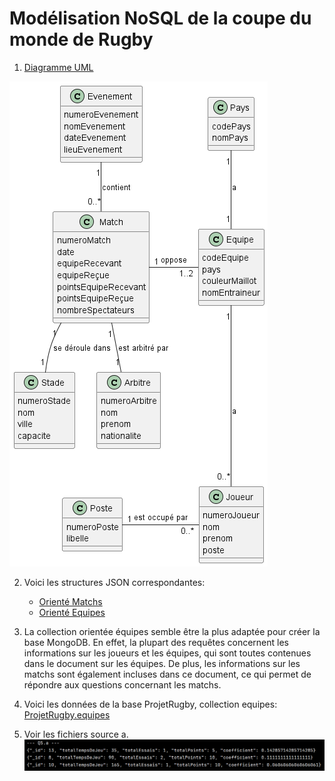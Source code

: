 # Modélisation NoSQL de la coupe du monde de Rugby

1. [Diagramme UML](Diag.puml)

![Diagramme UML](Diag.png)

2. Voici les structures JSON correspondantes:
   - [Orienté Matchs](orienteMatchs.json)
   - [Orienté Equipes](orienteEquipes.json)

3. La collection orientée équipes semble être la plus adaptée pour créer la base MongoDB.
   En effet, la plupart des requêtes concernent les informations sur les joueurs et les équipes, qui sont toutes contenues dans le document sur les équipes. 
   De plus, les informations sur les matchs sont également incluses dans ce document, ce qui permet de répondre aux questions concernant les matchs.

4. Voici les données de la base ProjetRugby, collection equipes: [ProjetRugby.equipes](ProjetRugby.equipes.json)

5. Voir les fichiers source 
  a. 
  ![Q5.a](captures/Q5.a.png)
